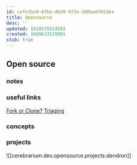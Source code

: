 ```yaml
---
id: cefe3ba9-6fba-46d9-972e-288aadfb53ba
title: Opensource
desc: ''
updated: 1610578314583
created: 1609633519981
stub: true
---
```


## Open source

### notes

### useful links
[Fork or Clone?](https://opensource.com/article/19/11/first-open-source-contribution-fork-clone)
[Triaging](https://opensource.com/life/16/8/how-get-bugs-fixed-open-source-software)

### concepts


### projects
![[cerebrarium.dev.opensource.projects.dendron]]
